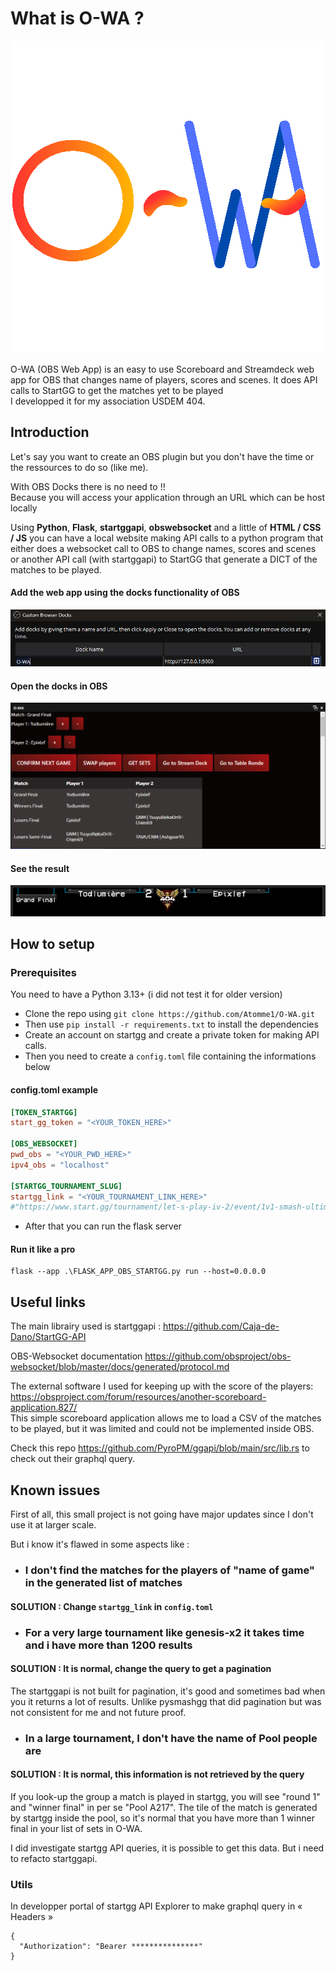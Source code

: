 # What is O-WA ?
![Screenshot](image_for_readMe/O-WA_logo_alpha.png)

O-WA (OBS Web App) is an easy to use Scoreboard and Streamdeck web app for OBS that changes name of players, scores and scenes.
It does API calls to StartGG to get the matches yet to be played\
I developped it for my association USDEM 404.


## Introduction

Let's say you want to create an OBS plugin but you don't have
the time or the ressources to do so (like me).

With OBS Docks there is no need to !!\
Because you will access your application through an URL which can be host locally

Using <b>Python</b>, <b>Flask</b>, <b>startggapi</b>, <b>obswebsocket</b> and a little of <b>HTML / CSS / JS</b> you can have a local website 
making API calls to a python program that either does a websocket call to OBS to change names, scores and scenes or another API call (with startggapi) to 
StartGG that generate a DICT of the matches to be played.
#### Add the web app using the docks functionality of OBS
![Screenshot](image_for_readMe/overview1.png)
#### Open the docks in OBS
![Screenshot](image_for_readMe/overview2.png)
#### See the result
![Screenshot](image_for_readMe/overview3.png)

## How to setup
### Prerequisites
You need to have a Python 3.13+ (i did not test it for older version)
- Clone the repo using ```git clone https://github.com/Atomme1/O-WA.git``` 
- Then use ```pip install -r requirements.txt``` to install the dependencies
- Create an account on startgg and create a private token for making API calls.
- Then you need to create a `config.toml` file containing the informations below
#### config.toml example
````toml
[TOKEN_STARTGG]
start_gg_token = "<YOUR_TOKEN_HERE>"

[OBS_WEBSOCKET]
pwd_obs = "<YOUR_PWD_HERE>"
ipv4_obs = "localhost"

[STARTGG_TOURNAMENT_SLUG]
startgg_link = "<YOUR_TOURNAMENT_LINK_HERE>"
#"https://www.start.gg/tournament/let-s-play-iv-2/event/1v1-smash-ultimate"
````
- After that you can run the flask server
#### Run it like a pro
```
flask --app .\FLASK_APP_OBS_STARTGG.py run --host=0.0.0.0 
```


## Useful links

The main librairy used is startggapi : https://github.com/Caja-de-Dano/StartGG-API

OBS-Websocket documentation https://github.com/obsproject/obs-websocket/blob/master/docs/generated/protocol.md

The external software I used for keeping up with the score of the players: 
https://obsproject.com/forum/resources/another-scoreboard-application.827/ \
This simple scoreboard application allows me to load a CSV of the matches to be played, but it was limited and could not
be implemented inside OBS.

Check this repo https://github.com/PyroPM/ggapi/blob/main/src/lib.rs to check out their graphql query.
## Known issues

First of all, this small project is not going have major updates since I don't use it at larger scale.

But i know it's flawed in some aspects like :

- ### I don't find the matches for the players of "name of game" in the generated list of matches

#### SOLUTION :  Change `startgg_link` in `config.toml`

- ### For a very large tournament like genesis-x2 it takes time and i have more than 1200 results

#### SOLUTION : It is normal, change the query to get a pagination

The startggapi is not built for pagination, it's good and sometimes bad when you it returns a lot of results.
Unlike pysmashgg that did pagination but was not consistent for me and not future proof.

- ### In a large tournament, I don't have the name of Pool people are

#### SOLUTION : It is normal, this information is not retrieved by the query

If you look-up the group a match is played in startgg, you will see "round 1" and "winner final" in per se "Pool A217".
The tile of the match is generated by startgg inside the pool, so it's normal that you have more than 1 winner final in your list of sets in O-WA.

I did investigate startgg API queries, it is possible to get this data. But i need to refacto startggapi. 


### Utils
In developper portal of startgg API Explorer to make graphql query in « Headers »
```
{
  "Authorization": "Bearer ***************" 
}
```
